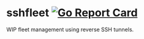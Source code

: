 # sshfleet [![Go Report Card](https://goreportcard.com/badge/kennylevinsen/sshfleet)](https://goreportcard.com/report/kennylevinsen/sshfleet)

WIP fleet management using reverse SSH tunnels.